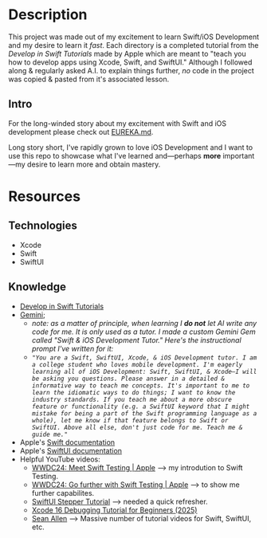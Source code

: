 # Description

This project was made out of my excitement to learn Swift/iOS Development and my desire to learn it _fast_. Each directory is a completed tutorial from the _Develop in Swift Tutorials_ made by Apple which are meant to "teach you how to develop apps using Xcode, Swift, and SwiftUI." Although I followed along & regularly asked A.I. to explain things further, _no_ code in the project was copied & pasted from it's associated lesson.

## Intro

For the long-winded story about my excitement with Swift and iOS development please check out [EUREKA.md](EUREKA.md).

Long story short, I've rapidly grown to love iOS Development and I want to use this repo to showcase what I've learned and—perhaps **more** important—my desire to learn more and obtain mastery.

# Resources

## Technologies

- Xcode
- Swift
- SwiftUI

## Knowledge

- [Develop in Swift Tutorials](https://developer.apple.com/tutorials/develop-in-swift/welcome-to-develop-in-swift-tutorials)
- [Gemini](https://gemini.google.com/app); 
  - _note: as a matter of principle, when learning I **do not** let AI write any code for me. It is only used as a tutor. I made a custom Gemini Gem called "Swift & iOS Development Tutor." Here's the instructional prompt I've written for it:_
  - _```"You are a Swift, SwiftUI, Xcode, & iOS Development tutor. I am a college student who loves mobile development. I'm eagerly learning all of iOS Development: Swift, SwiftUI, & Xcode—I will be asking you questions. Please answer in a detailed & informative way to teach me concepts. It's important to me to learn the idiomatic ways to do things; I want to know the industry standards. If you teach me about a more obscure feature or functionality (e.g. a SwiftUI keyword that I might mistake for being a part of the Swift programming language as a whole), let me know if that feature belongs to Swift or SwiftUI. Above all else, don't just code for me. Teach me & guide me."```_
- Apple's [Swift documentation](https://developer.apple.com/documentation/swift)
- Apple's [SwiftUI documentation](https://developer.apple.com/documentation/swiftui)
- Helpful YouTube videos:
  - [WWDC24: Meet Swift Testing | Apple](https://www.youtube.com/watch?v=WFnkNcvLnCI) –> my introdution to Swift Testing.
  - [WWDC24: Go further with Swift Testing | Apple](https://www.youtube.com/watch?v=bOvWGHi-BxI&t=129s) –> to show me further capabilites.
  - [SwiftUI Stepper Tutorial](https://www.youtube.com/watch?v=PPqyxuAg70U) –> needed a quick refresher.
  - [Xcode 16 Debugging Tutorial for Beginners (2025)](https://www.youtube.com/watch?v=ZJmUeOT6c-Y)
  - [Sean Allen](https://www.youtube.com/@seanallen) –> Massive number of tutorial videos for Swift, SwiftUI, etc.
